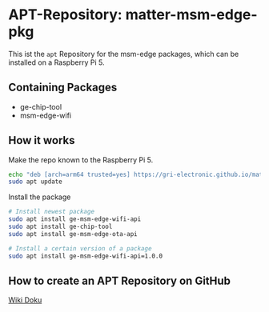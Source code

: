 # APT-Repository: matter-msm-edge-pkg

This ist the `apt` Repository for the msm-edge packages, which can be installed on a Raspberry Pi 5.

## Containing Packages

- ge-chip-tool
- msm-edge-wifi

## How it works

Make the repo known to the Raspberry Pi 5.

```bash
echo "deb [arch=arm64 trusted=yes] https://gri-electronic.github.io/matter-msm-edge-pkg stable main" | sudo tee /etc/apt/sources.list.d/griesser-electronic.list
sudo apt update
```

Install the package

```bash
# Install newest package
sudo apt install ge-msm-edge-wifi-api
sudo apt install ge-chip-tool
sudo apt install ge-msm-edge-ota-api

# Install a certain version of a package
sudo apt install ge-msm-edge-wifi-api=1.0.0
```

## How to create an APT Repository on GitHub

[Wiki Doku](https://genius.gg.intern/dokuwiki/doku.php?id=entwicklung:apt-repository)
